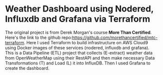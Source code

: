 # Weather Dashboard using Nodered, Influxdb and Grafana via Terraform

The original project is from Derek Morgan's course <strong>More Than Certified</strong>. Here's the link to the github repo:https://github.com/morethancertified/mtc-terraform.
Here I used Terraform to build infrastructure on AWS Cloud9 using Docker images of these services (nodered, influxdb and grafana). 
This is a Data Pipeline (ETL) project that collects (E-extract) weather data from OpenWeatherMap using their RestAPI and then make necessary Data Transformations (T) and Load (L) it into InfluxDB. Then I used Grafana to create the dashboard.
